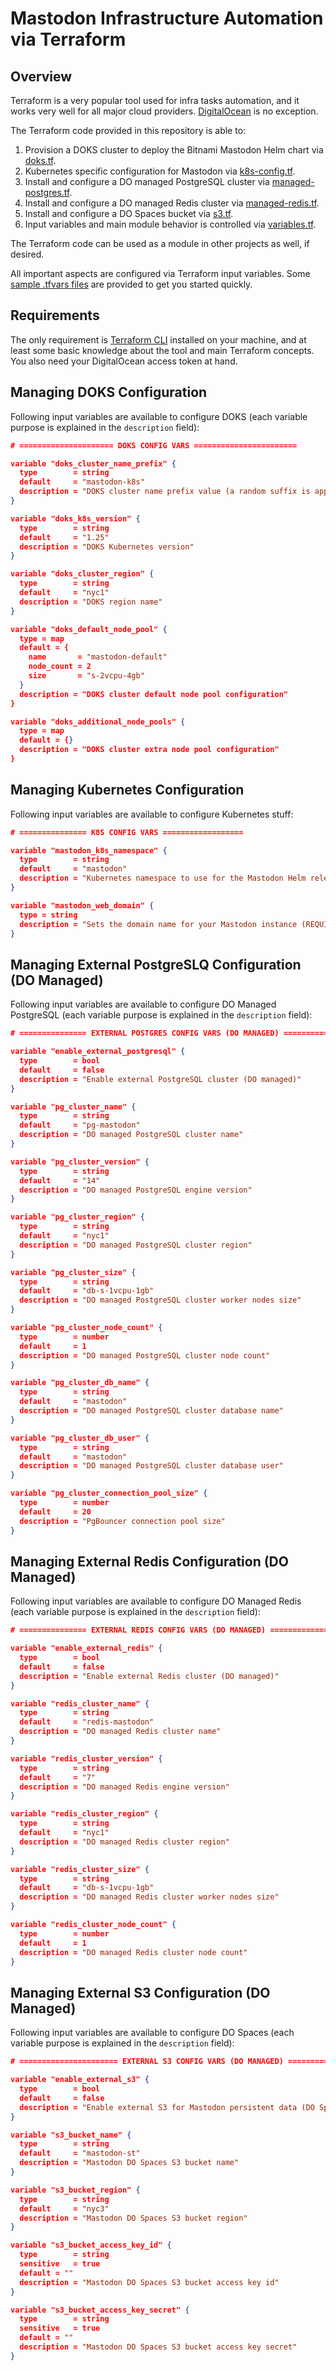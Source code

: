 # Mastodon Infrastructure Automation via Terraform

## Overview

Terraform is a very popular tool used for infra tasks automation, and it works very well for all major cloud providers. [DigitalOcean](https://www.digitalocean.com) is no exception.

The Terraform code provided in this repository is able to:

1. Provision a DOKS cluster to deploy the Bitnami Mastodon Helm chart via [doks.tf](./doks.tf).
2. Kubernetes specific configuration for Mastodon via [k8s-config.tf](./k8s-config.tf).
3. Install and configure a DO managed PostgreSQL cluster via [managed-postgres.tf](./managed-postgres.tf).
4. Install and configure a DO managed Redis cluster via [managed-redis.tf](./managed-redis.tf).
5. Install and configure a DO Spaces bucket via [s3.tf](./s3.tf).
6. Input variables and main module behavior is controlled via [variables.tf](./variables.tf).

The Terraform code can be used as a module in other projects as well, if desired.

All important aspects are configured via Terraform input variables. Some [sample .tfvars files](variants/) are provided to get you started quickly.

## Requirements

The only requirement is [Terraform CLI](https://developer.hashicorp.com/terraform/downloads) installed on your machine, and at least some basic knowledge about the tool and main Terraform concepts. You also need your DigitalOcean access token at hand.

## Managing DOKS Configuration

Following input variables are available to configure DOKS (each variable purpose is explained in the `description` field):

```json
# ===================== DOKS CONFIG VARS =======================

variable "doks_cluster_name_prefix" {
  type        = string
  default     = "mastodon-k8s"
  description = "DOKS cluster name prefix value (a random suffix is appended automatically)"
}

variable "doks_k8s_version" {
  type        = string
  default     = "1.25"
  description = "DOKS Kubernetes version"
}

variable "doks_cluster_region" {
  type        = string
  default     = "nyc1"
  description = "DOKS region name"
}

variable "doks_default_node_pool" {
  type = map
  default = {
    name       = "mastodon-default"
    node_count = 2
    size       = "s-2vcpu-4gb"
  }
  description = "DOKS cluster default node pool configuration"
}

variable "doks_additional_node_pools" {
  type = map
  default = {}
  description = "DOKS cluster extra node pool configuration"
}
```

## Managing Kubernetes Configuration

Following input variables are available to configure Kubernetes stuff:

```json
# =============== K8S CONFIG VARS ==================

variable "mastodon_k8s_namespace" {
  type        = string
  default     = "mastodon"
  description = "Kubernetes namespace to use for the Mastodon Helm release"
}

variable "mastodon_web_domain" {
  type = string
  description = "Sets the domain name for your Mastodon instance (REQUIRED)"
}
```

## Managing External PostgreSLQ Configuration (DO Managed)

Following input variables are available to configure DO Managed PostgreSQL (each variable purpose is explained in the `description` field):

```json
# =============== EXTERNAL POSTGRES CONFIG VARS (DO MANAGED) =================

variable "enable_external_postgresql" {
  type        = bool
  default     = false
  description = "Enable external PostgreSQL cluster (DO managed)"
}

variable "pg_cluster_name" {
  type        = string
  default     = "pg-mastodon"
  description = "DO managed PostgreSQL cluster name"
}

variable "pg_cluster_version" {
  type        = string
  default     = "14"
  description = "DO managed PostgreSQL engine version"
}

variable "pg_cluster_region" {
  type        = string
  default     = "nyc1"
  description = "DO managed PostgreSQL cluster region"
}

variable "pg_cluster_size" {
  type        = string
  default     = "db-s-1vcpu-1gb"
  description = "DO managed PostgreSQL cluster worker nodes size"
}

variable "pg_cluster_node_count" {
  type        = number
  default     = 1
  description = "DO managed PostgreSQL cluster node count"
}

variable "pg_cluster_db_name" {
  type        = string
  default     = "mastodon"
  description = "DO managed PostgreSQL cluster database name"
}

variable "pg_cluster_db_user" {
  type        = string
  default     = "mastodon"
  description = "DO managed PostgreSQL cluster database user"
}

variable "pg_cluster_connection_pool_size" {
  type        = number
  default     = 20
  description = "PgBouncer connection pool size"
}
```

## Managing External Redis Configuration (DO Managed)

Following input variables are available to configure DO Managed Redis (each variable purpose is explained in the `description` field):

```json
# =============== EXTERNAL REDIS CONFIG VARS (DO MANAGED) =================

variable "enable_external_redis" {
  type        = bool
  default     = false
  description = "Enable external Redis cluster (DO managed)"
}

variable "redis_cluster_name" {
  type        = string
  default     = "redis-mastodon"
  description = "DO managed Redis cluster name"
}

variable "redis_cluster_version" {
  type        = string
  default     = "7"
  description = "DO managed Redis engine version"
}

variable "redis_cluster_region" {
  type        = string
  default     = "nyc1"
  description = "DO managed Redis cluster region"
}

variable "redis_cluster_size" {
  type        = string
  default     = "db-s-1vcpu-1gb"
  description = "DO managed Redis cluster worker nodes size"
}

variable "redis_cluster_node_count" {
  type        = number
  default     = 1
  description = "DO managed Redis cluster node count"
}
```

## Managing External S3 Configuration (DO Managed)

Following input variables are available to configure DO Spaces (each variable purpose is explained in the `description` field):

```json
# ====================== EXTERNAL S3 CONFIG VARS (DO MANAGED) ======================

variable "enable_external_s3" {
  type        = bool
  default     = false
  description = "Enable external S3 for Mastodon persistent data (DO Spaces)"
}

variable "s3_bucket_name" {
  type        = string
  default     = "mastodon-st"
  description = "Mastodon DO Spaces S3 bucket name"
}

variable "s3_bucket_region" {
  type        = string
  default     = "nyc3"
  description = "Mastodon DO Spaces S3 bucket region"
}

variable "s3_bucket_access_key_id" {
  type        = string
  sensitive   = true
  default = ""
  description = "Mastodon DO Spaces S3 bucket access key id"
}

variable "s3_bucket_access_key_secret" {
  type        = string
  sensitive   = true
  default = ""
  description = "Mastodon DO Spaces S3 bucket access key secret"
}
```
